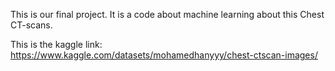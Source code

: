 This is our final project. It is a code about machine learning about this Chest CT-scans.

This is the kaggle link:
https://www.kaggle.com/datasets/mohamedhanyyy/chest-ctscan-images/
